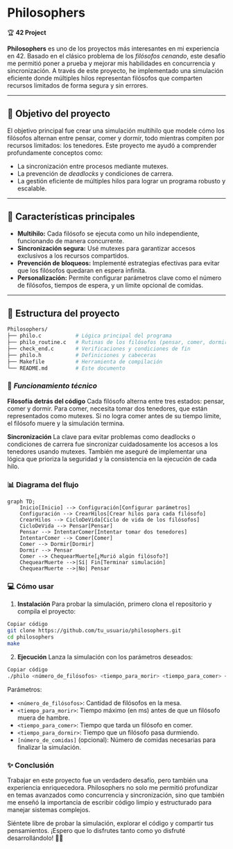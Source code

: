 # Philosophers  
🏆 **42 Project**  

**Philosophers** es uno de los proyectos más interesantes en mi experiencia en 42. Basado en el clásico problema de los *filósofos cenando*, este desafío me permitió poner a prueba y mejorar mis habilidades en concurrencia y sincronización. A través de este proyecto, he implementado una simulación eficiente donde múltiples hilos representan filósofos que comparten recursos limitados de forma segura y sin errores.

---

## 🎯 Objetivo del proyecto
El objetivo principal fue crear una simulación multihilo que modele cómo los filósofos alternan entre pensar, comer y dormir, todo mientras compiten por recursos limitados: los tenedores. Este proyecto me ayudó a comprender profundamente conceptos como:
- La sincronización entre procesos mediante mutexes.
- La prevención de *deadlocks* y condiciones de carrera.
- La gestión eficiente de múltiples hilos para lograr un programa robusto y escalable.

---

## 🚀 Características principales

- **Multihilo:** Cada filósofo se ejecuta como un hilo independiente, funcionando de manera concurrente.
- **Sincronización segura:** Usé mutexes para garantizar accesos exclusivos a los recursos compartidos.
- **Prevención de bloqueos:** Implementé estrategias efectivas para evitar que los filósofos quedaran en espera infinita.
- **Personalización:** Permite configurar parámetros clave como el número de filósofos, tiempos de espera, y un límite opcional de comidas.

---

## 📁 Estructura del proyecto

```bash
Philosophers/
├── philo.c           # Lógica principal del programa
├── philo_routine.c   # Rutinas de los filósofos (pensar, comer, dormir)
├── check_end.c       # Verificaciones y condiciones de fin
├── philo.h           # Definiciones y cabeceras
├── Makefile          # Herramienta de compilación
└── README.md         # Este documento
```

### 📖 *Funcionamiento técnico*

**Filosofía detrás del código**
Cada filósofo alterna entre tres estados: pensar, comer y dormir. Para comer, necesita tomar dos tenedores, que están representados como mutexes. Si no logra comer antes de su tiempo límite, el filósofo muere y la simulación termina.

**Sincronización**
La clave para evitar problemas como deadlocks o condiciones de carrera fue sincronizar cuidadosamente los accesos a los tenedores usando mutexes. También me aseguré de implementar una lógica que prioriza la seguridad y la consistencia en la ejecución de cada hilo.


### 📊 Diagrama del flujo

```mermaid
graph TD;
    Inicio[Inicio] --> Configuración[Configurar parámetros]
    Configuración --> CrearHilos[Crear hilos para cada filósofo]
    CrearHilos --> CicloDeVida[Ciclo de vida de los filósofos]
    CicloDeVida --> Pensar[Pensar]
    Pensar --> IntentarComer[Intentar tomar dos tenedores]
    IntentarComer --> Comer[Comer]
    Comer --> Dormir[Dormir]
    Dormir --> Pensar
    Comer --> ChequearMuerte[¿Murió algún filósofo?]
    ChequearMuerte -->|Sí| Fin[Terminar simulación]
    ChequearMuerte -->|No| Pensar
```


### 💻 Cómo usar

1. **Instalación**
Para probar la simulación, primero clona el repositorio y compila el proyecto:

```bash
Copiar código
git clone https://github.com/tu_usuario/philosophers.git  
cd philosophers  
make
```
2. **Ejecución**
Lanza la simulación con los parámetros deseados:

```bash
Copiar código
./philo <número_de_filósofos> <tiempo_para_morir> <tiempo_para_comer> <tiempo_para_dormir> [número_de_comidas]
```

Parámetros:
* `<número_de_filósofos>`: Cantidad de filósofos en la mesa.
* `<tiempo_para_morir>`: Tiempo máximo (en ms) antes de que un filósofo muera de hambre.
* `<tiempo_para_comer>`: Tiempo que tarda un filósofo en comer.
* `<tiempo_para_dormir>`: Tiempo que un filósofo pasa durmiendo.
* `[número_de_comidas]` (opcional): Número de comidas necesarias para finalizar la simulación.


### ✨ Conclusión

Trabajar en este proyecto fue un verdadero desafío, pero también una experiencia enriquecedora. Philosophers no solo me permitió profundizar en temas avanzados como concurrencia y sincronización, sino que también me enseñó la importancia de escribir código limpio y estructurado para manejar sistemas complejos.

Siéntete libre de probar la simulación, explorar el código y compartir tus pensamientos. ¡Espero que lo disfrutes tanto como yo disfruté desarrollándolo! 🚀🍴
